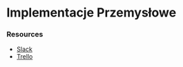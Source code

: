 # Implementacje Przemysłowe

### Resources
- [Slack](https://impl-przemyslowe-htc.slack.com)
- [Trello](https://trello.com/b/o2EdiiQi/board)
